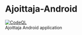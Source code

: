 # Ajoittaja-Android
[![CodeQL](https://github.com/Ajoittaja/Ajoittaja-Android/actions/workflows/codeql.yml/badge.svg)](https://github.com/Ajoittaja/Ajoittaja-Android/actions/workflows/codeql.yml)  
Ajoittaja Android application
